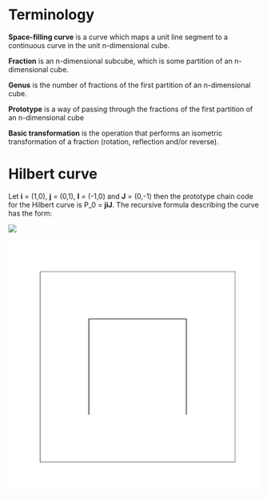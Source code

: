 # Terminology

**Space-filling curve** is a curve which maps a unit line segment to a continuous curve in the unit n-dimensional cube.

**Fraction** is an n-dimensional subcube, which is some partition of an n-dimensional cube.

**Genus** is the number of fractions of the first partition of an n-dimensional cube.

**Prototype** is a way of passing through the fractions of the first partition of an n-dimensional cube

**Basic transformation** is the operation that performs an isometric transformation of a fraction (rotation, reflection and/or reverse).

# Hilbert curve

Let **i** = (1,0), **j** = (0,1), **I** = (-1,0) and **J** = (0,-1) then the prototype chain code for the Hilbert curve is P_0 = **jiJ**. The recursive formula describing the curve has the form:



<img src="https://latex.codecogs.com/gif.latex?\large&space; P_{n+1} = ji(P_{n}), {\bf j}, ij(P_{n}), {\bf i}, ij(P_{n}), {\bf J}, JI(P_{n}) "/> 

![image](./animation/Hilbert_curve.gif)

